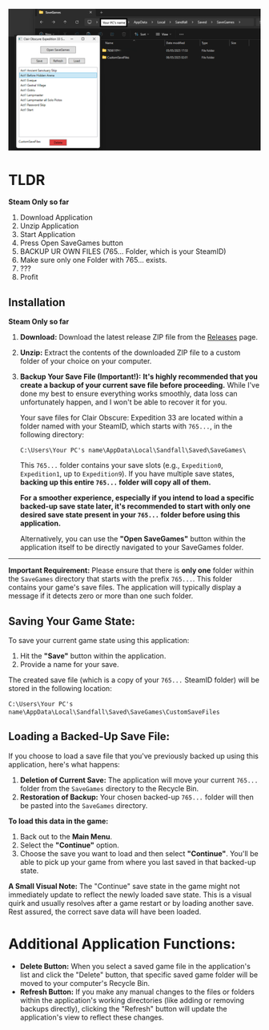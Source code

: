 ![Demo Picture of Application](https://github.com/thomasbuechi/COE33_SaveManager/blob/main/demoPicture.png)

# TLDR
**Steam Only so far**
1. Download Application
2. Unzip Application
3. Start Application
4. Press Open SaveGames button
5. BACKUP UR OWN FILES (765... Folder, which is your SteamID)
6. Make sure only one Folder with 765... exists.
7. ???
8. Profit
   
## Installation
**Steam Only so far**
1.  **Download:** Download the latest release ZIP file from the [Releases](link/to/your/releases) page.
2.  **Unzip:** Extract the contents of the downloaded ZIP file to a custom folder of your choice on your computer.
3.  **Backup Your Save File (Important!):** **It's highly recommended that you create a backup of your current save file before proceeding.** While I've done my best to ensure everything works smoothly, data loss can unfortunately happen, and I won't be able to recover it for you.

    Your save files for Clair Obscure: Expedition 33 are located within a folder named with your SteamID, which starts with `765...`, in the following directory:

    ```
    C:\Users\Your PC's name\AppData\Local\Sandfall\Saved\SaveGames\
    ```

    This `765...` folder contains your save slots (e.g., `Expedition0`, `Expedition1`, up to `Expedition9`). If you have multiple save states, **backing up this entire `765...` folder will copy all of them.**

    **For a smoother experience, especially if you intend to load a specific backed-up save state later, it's recommended to start with only one desired save state present in your `765...` folder before using this application.**

    Alternatively, you can use the **"Open SaveGames"** button within the application itself to be directly navigated to your SaveGames folder.

---

**Important Requirement:** Please ensure that there is **only one** folder within the `SaveGames` directory that starts with the prefix `765...`. This folder contains your game's save files. The application will typically display a message if it detects zero or more than one such folder.

## Saving Your Game State:

To save your current game state using this application:

1.  Hit the **"Save"** button within the application.
2.  Provide a name for your save.

The created save file (which is a copy of your `765...` SteamID folder) will be stored in the following location:
```
C:\Users\Your PC's name\AppData\Local\Sandfall\Saved\SaveGames\CustomSaveFiles
```

## **Loading a Backed-Up Save File:**

If you choose to load a save file that you've previously backed up using this application, here's what happens:

1.  **Deletion of Current Save:** The application will move your current `765...` folder from the `SaveGames` directory to the Recycle Bin.
2.  **Restoration of Backup:** Your chosen backed-up `765...` folder will then be pasted into the `SaveGames` directory.

**To load this data in the game:**

1.  Back out to the **Main Menu**.
2.  Select the **"Continue"** option. 
3.  Choose the save you want to load and then select **"Continue"**. You'll be able to pick up your game from where you last saved in that backed-up state.

**A Small Visual Note:** The "Continue" save state in the game might not immediately update to reflect the newly loaded save state. This is a visual quirk and usually resolves after a game restart or by loading another save. Rest assured, the correct save data will have been loaded.


# Additional Application Functions:

* **Delete Button:** When you select a saved game file in the application's list and click the "Delete" button, that specific saved game folder will be moved to your computer's Recycle Bin.
* **Refresh Button:** If you make any manual changes to the files or folders within the application's working directories (like adding or removing backups directly), clicking the "Refresh" button will update the application's view to reflect these changes.
